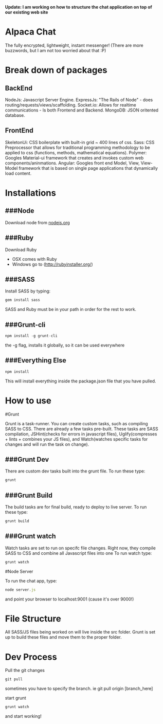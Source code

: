 **Update: I am working on how to structure the chat application on top of our existing web site**

Alpaca Chat
=============
The fully encrypted, lightweight, instant messenger!
(There are more buzzwords, but I am not too worried about that :P)


Break down of packages
=======================

BackEnd
----------------
NodeJs: Javascript Server Engine.
ExpressJs: "The Rails of Node" - does routing/requests/views/scaffolding.
Socket.io: Allows for realtime communications - Is both Frontend and Backend.
MongoDB: JSON oritented database.

FrontEnd
--------------
SkeletonUi: CSS boilerplate with built-in grid ~ 400 lines of css.
Sass: CSS Preprocessor that allows for traditional programming methodology to be applied to css (functions, methods, mathematical equations).
Polymer: Googles Material-ui framework that creates and invokes custom web components/aninmations. 
Angular: Googles front end Model, View, View-Model framework that is based on single page applications that dynamically load content.

Installations
=================

###Node
----------
Download node from [nodejs.org](nodejs.org)

###Ruby
--------------
Download Ruby
* OSX comes with Ruby
* Windows go to (http://rubyinstaller.org/)

###SASS
--------------
Install SASS by typing:
```ruby
gem install sass
```

SASS and Ruby must be in your path in order for the rest to work.


###Grunt-cli
-------------
```javascript
npm install -g grunt-cli
```
the -g flag, installs it globally, so it can be used everywhere

###Everything Else
------------------
```javascript
npm install
```
This will install everything inside the package.json file that you have pulled.


How to use
=============

#Grunt

Grunt is a task-runner. You can create custom tasks, such as compiling SASS to CSS. There are already a few tasks pre-built. These tasks are SASS compilation, JSHint(checks for errors in javascript files), Uglify(compresses + lints + combines your JS files), and Watch(watches specific tasks for changes and will run the task on change).

###Grunt Dev
-----------------
There are custom dev tasks built into the grunt file. To run these type: 
```javascript
grunt
```

###Grunt Build
-------------
The build tasks are for final build, ready to deploy to live server. To run these type:
```javascript
grunt build
```

###Grunt watch
-------------
Watch tasks are set to run on specifc file changes. Right now, they compile SASS to CSS and combine all Javascript files into one 
To run watch type:
```javascript
grunt watch
```

#Node Server

To run the chat app, type: 
```javascript
node server.js
```
and point your browser to localhost:9001 (cause it's over 9000!)


File Structure
===================
All SASS/JS files being worked on will live inside the src folder. Grunt is set up to build these files and move them to the proper folder.


Dev Process
====================
Pull the git changes
```javascript
git pull
```
sometimes you have to specify the branch. ie git pull origin [branch_here]

start grunt
```javascript
grunt watch
```
and start working! 
